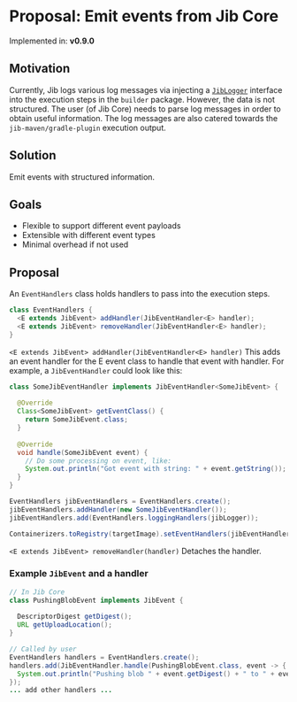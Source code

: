 # Proposal: Emit events from Jib Core

Implemented in: **v0.9.0**

## Motivation

Currently, Jib logs various log messages via injecting a [`JibLogger`](https://github.com/GoogleContainerTools/jib/blob/02f7f41874223e1e6acf2a40648b5b3695877397/jib-core/src/main/java/com/google/cloud/tools/jib/JibLogger.java) interface into the execution steps in the `builder` package. However, the data is not structured. The user (of Jib Core) needs to parse log messages in order to obtain useful information. The log messages are also catered towards the `jib-maven/gradle-plugin` execution output.

## Solution

Emit events with structured information.

## Goals

- Flexible to support different event payloads
- Extensible with different event types
- Minimal overhead if not used

## Proposal

An `EventHandlers` class holds handlers to pass into the execution steps.

```java
class EventHandlers {
  <E extends JibEvent> addHandler(JibEventHandler<E> handler);
  <E extends JibEvent> removeHandler(JibEventHandler<E> handler);
}
```

`<E extends JibEvent> addHandler(JibEventHandler<E> handler)`
This adds an event handler for the E event class to handle that event with handler. For example, a `JibEventHandler` could look like this:

```java
class SomeJibEventHandler implements JibEventHandler<SomeJibEvent> {
  
  @Override
  Class<SomeJibEvent> getEventClass() {
    return SomeJibEvent.class;
  }
  
  @Override
  void handle(SomeJibEvent event) {
    // Do some processing on event, like:
    System.out.println("Got event with string: " + event.getString());
  }
}

EventHandlers jibEventHandlers = EventHandlers.create();
jibEventHandlers.addHandler(new SomeJibEventHandler());
jibEventHandlers.add(EventHandlers.loggingHandlers(jibLogger));

Containerizers.toRegistry(targetImage).setEventHandlers(jibEventHandlers)
```

`<E extends JibEvent> removeHandler(handler)`
Detaches the handler.

### Example `JibEvent` and a handler

```java
// In Jib Core
class PushingBlobEvent implements JibEvent {
  
  DescriptorDigest getDigest();
  URL getUploadLocation();
}

// Called by user
EventHandlers handlers = EventHandlers.create();
handlers.add(JibEventHandler.handle(PushingBlobEvent.class, event -> {
  System.out.println("Pushing blob " + event.getDigest() + " to " + event.getUploadLocation());
});
... add other handlers ...
```
